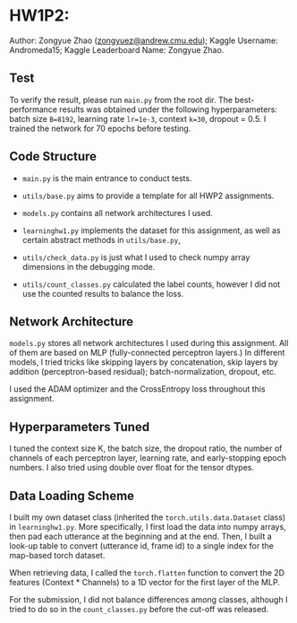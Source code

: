 # HW1P2:
Author: Zongyue Zhao (zongyuez@andrew.cmu.edu); Kaggle Username: Andromeda15; Kaggle Leaderboard Name: Zongyue Zhao.

## Test

To verify the result, please run `main.py` from the root dir. The best-performance results was obtained under the 
following hyperparameters: batch size `B=8192`, learning rate `lr=1e-3`, context `k=30`, dropout = 0.5.
I trained the network for 70 epochs before testing.

## Code Structure

- `main.py` is the main entrance to conduct tests.

- `utils/base.py` aims to provide a template for all HWP2 assignments.

- `models.py` contains all network architectures I used.

- `learninghw1.py` implements the dataset for this assignment, as well as certain abstract methods in `utils/base.py`,

- `utils/check_data.py` is just what I used to check numpy array dimensions in the debugging mode.

- `utils/count_classes.py` calculated the label counts, however I did not use the counted results to balance the loss.

## Network Architecture

`models.py` stores all network architectures I used during this assignment. All of them are based on MLP 
(fully-connected perceptron layers.) In different models, I tried tricks like skipping layers by concatenation,
skip layers by addition (perceptron-based residual); batch-normalization, dropout, etc.

I used the ADAM optimizer and the CrossEntropy loss throughout this assignment.

## Hyperparameters Tuned

I tuned the context size K, the batch size, the dropout ratio, the number of channels of each perceptron layer,
learning rate, and early-stopping epoch numbers. I also tried using double over float for the tensor dtypes.

## Data Loading Scheme

I built my own dataset class (inherited the `torch.utils.data.Dataset` class) in `learninghw1.py`. More specifically, I 
first load the data into numpy arrays, then pad each utterance at the beginning and at the end.
Then, I built a look-up table to convert (utterance id, frame id) to a single index for the map-based torch dataset.

When retrieving data, I called the `torch.flatten` function to convert the 2D features (Context * Channels) to a
1D vector for the first layer of the MLP.

For the submission, I did not balance differences among classes, although I tried to do so in the `count_classes.py`
before the cut-off was released.
